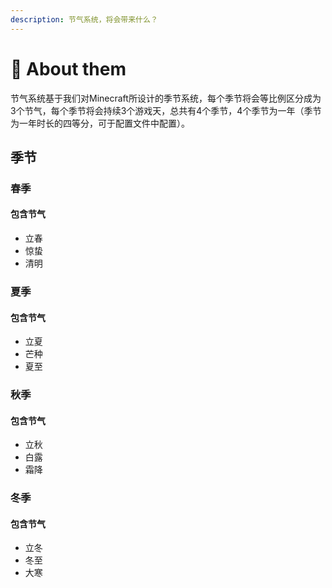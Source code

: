 ```yaml
---
description: 节气系统，将会带来什么？
---
```


# 🥳 About them

节气系统基于我们对Minecraft所设计的季节系统，每个季节将会等比例区分成为3个节气，每个季节将会持续3个游戏天，总共有4个季节，4个季节为一年（季节为一年时长的四等分，可于配置文件中配置）。

## 季节

### 春季

#### 包含节气

* 立春
* 惊蛰
* 清明

### 夏季

#### 包含节气

* 立夏
* 芒种
* 夏至

### 秋季

#### 包含节气

* 立秋
* 白露
* 霜降

### 冬季

#### 包含节气

* 立冬
* 冬至
* 大寒
